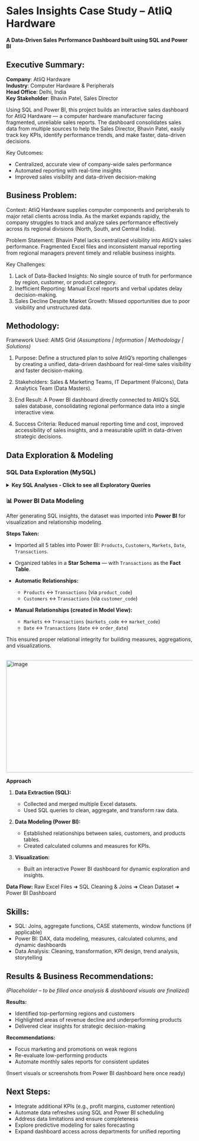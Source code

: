 
# Sales Insights Case Study – AtliQ Hardware
**A Data-Driven Sales Performance Dashboard built using SQL and Power BI**

## Executive Summary:

**Company**: AtliQ Hardware <br>
**Industry**: Computer Hardware & Peripherals<br>
**Head Office**: Delhi, India<br>
**Key Stakeholder**: Bhavin Patel, Sales Director<br>

Using SQL and Power BI, this project builds an interactive sales dashboard for AtliQ Hardware — a computer hardware manufacturer facing fragmented, unreliable sales reports. The dashboard consolidates sales data from multiple sources to help the Sales Director, Bhavin Patel, easily track key KPIs, identify performance trends, and make faster, 
data-driven decisions.

Key Outcomes:

* Centralized, accurate view of company-wide sales performance
* Automated reporting with real-time insights
* Improved sales visibility and data-driven decision-making


## Business Problem:

Context:
AtliQ Hardware supplies computer components and peripherals to major retail clients across India. As the market expands rapidly, the company struggles to track and analyze 
sales performance effectively across its regional divisions (North, South, and Central India).

Problem Statement:
Bhavin Patel lacks centralized visibility into AtliQ’s sales performance. Fragmented Excel files and inconsistent manual reporting from regional managers prevent timely and 
reliable business insights.


Key Challenges:
1. Lack of Data-Backed Insights: No single source of truth for performance by region, customer, or product category.
2. Inefficient Reporting: Manual Excel reports and verbal updates delay decision-making.
3. Sales Decline Despite Market Growth: Missed opportunities due to poor visibility and unstructured data.


## Methodology:

Framework Used: AIMS Grid *(Assumptions | Information | Methodology | Solutions)*

 1. Purpose:
 Define a structured plan to solve AtliQ’s reporting challenges by creating a unified, data-driven dashboard for real-time sales visibility and faster decision-making.

2. Stakeholders:
 Sales & Marketing Teams, IT Department (Falcons), Data Analytics Team (Data Masters).

3. End Result:
 A Power BI dashboard directly connected to AtliQ’s SQL sales database, consolidating regional performance data into a single interactive view.

4. Success Criteria:
 Reduced manual reporting time and cost, improved accessibility of sales insights, and a measurable uplift in data-driven strategic decisions.


## Data Exploration & Modeling


### **SQL Data Exploration (MySQL)** 
<details> <summary><b> Key SQL Analyses - Click to see all Exploratory Queries</b></summary>


Used SQL to explore and extract sales insights from AtliQ Hardware’s sales database, consisting of **5 tables**:
`Products`, `Date`, `Transactions`, `Customers`, and `Markets`.


1. **Total Transactions**

   select count(sales_qty) as "Total Transactions" 
   from sales.transactions;
   

*Result:* **150,283 total transactions**

2. **Total Customers**

  select count(customer_code) as "Number of Total Records (Customers)"
  from sales.customers;

*Result:* **38 customers**

4. **Transactions in Chennai**

  select*
  from sales.transactions
  where market_code = "Mark001";
   
*Result:* Transactions filtered for **Chennai (Mark001)**

**Also Total Number of Transactions in Chennai**

  select count(*) as "Total # of Transactions in Chennai"
  from sales.transactions
  where market_code = 'Mark001';


5. **Transactions using USD Currency**

  select*
  from sales.transactions 
  where currency = "USD";

*Result:* **transaction details using USD currency**

**AND if we are strictly looking for the count only - as in how many in total (using USD) then we simply do this:**

  select count(*) as "Total Number of Transactions using USD currency"
  from sales.transactions
  where currency = "USD";

*Result:* **2 transactions in USD**


6. **Show All Transactions only in 2020 joined with the date table**

  select*
  from sales.transactions as T
  inner join sales.date as D on D.date = T.order_date
  where D.year = 2020;

**AND if we only want a count of how many total transactions took place only in the year 2020**

  select count(*) as "Total Transactions in Year 2020"
  from sales.transactions as T 
  inner join sales.date as D on D.date = T.order_date
  where D.year = 2020;

*Result:* **21550 transactions took place in the year of 2020**/


7. **We want to know total Revenue Generated only in the year 2020**
   
  select sum(T.sales_amount) as "Total Revenue in 2020"
  from sales.transactions as T
  join sales.date as D on D.date = T.order_date
  where D.year = 2020;

  select sum(T.sales_amount) as "Total Revenue 2019"
  from sales.transactions as T
  join sales.date as D on D.date = T.order_date
  where D.year = 2019 and T.currency = "INR";

  select sum(T.sales_amount) as "Total Revenue 2018"
  from sales.transactions as T
  join sales.date as D on D.date = T.order_date
  where D.year = 2018 and T.currency = "INR";

   *Results:*

   * **2020:** ₹142,235,559
   * **2019:** ₹433,012
   * **2018:** ₹621,779

*(Revenue trend shows decline year-over-year.)*
   

8. **We want to know the Total Revenue Generated only from/in Chennai in the year 2020**

select sum(T.sales_amount) as "Total Revenue - Chennai (2020)"
from sales.transactions as T
join sales.markets as M on M.markets_code = T.market_code
join sales.date as D on D.date = T.order_date 
where markets_code = 'Mark001' and year = 2020;

*Results:*

   * **Total Revenue - Chennai (2020):** ₹2,463,024



9. **Distinct Products sold in Chennai and we want it to be by most sold product to least sold**
    
  select P.product_code, M.markets_code, M.markets_name, P.product_type, sum(T.sales_amount) as "Total Sales"
  from sales.transactions as T
  join sales.products as P on P.product_code = T.product_code
  join sales.markets as M on M.markets_code = T.market_code
  where M.markets_code = "Mark001" 
  group by P.product_code, P.product_type, M.markets_code
  order by sum(T.sales_amount) desc;


10. **Top 5 Most Profitable Markets**

  select  markets_name, sum(sales_amount) as "Total Sales"
  from sales.transactions as T
  join sales.markets as M on T.market_code = M.markets_code
  group by T.market_code 
  order by sum(sales_qty) desc
  limit 5;

*Result:*

   1. Delhi NCR – ₹520,721,134
   2. Mumbai – ₹150,180,636
   3. Nagpur – ₹55,026,321
   4. Kochi – ₹18,813,466
   5. Ahmedabad – ₹13,252,673

11. **Bottom 5 Least Profitable Markets**

    select M.markets_name, sum(T.sales_amount) as "Total Sales"
    from sales.transactions as T
    join sales.markets as M on M.markets_code = T.market_code
    group by T.market_code 
    order by sum(T.sales_amount) asc
    limit 5;

*Result:*
   
   1. Bengaluru	– ₹373,115
   2. Bhubaneshwar	– ₹893,857
   3. Surat	– ₹2,605,796
   4. Lucknow	– ₹3,094,007
   5. Patna	– ₹4,428,393

</details>


### 📊 **Power BI Data Modeling**

After generating SQL insights, the dataset was imported into **Power BI** for visualization and relationship modeling.

**Steps Taken:**

* Imported all 5 tables into Power BI: `Products`, `Customers`, `Markets`, `Date`, `Transactions`.
* Organized tables in a **Star Schema** — with `Transactions` as the **Fact Table**.
* **Automatic Relationships:**

  * `Products` ↔ `Transactions` (via `product_code`)
  * `Customers` ↔ `Transactions` (via `customer_code`)
* **Manual Relationships (created in Model View):**

  * `Markets` ↔ `Transactions` (`markets_code` ↔ `market_code`)
  * `Date` ↔ `Transactions` (`date` ↔ `order_date`)

This ensured proper relational integrity for building measures, aggregations, and visualizations.


<br><img width="626" height="303" alt="image" src="https://github.com/user-attachments/assets/b6ed9d0b-4000-4b20-90b2-3b7b7d58fcf6" />


**Approach**

1. **Data Extraction (SQL):**
   - Collected and merged multiple Excel datasets.
   - Used SQL queries to clean, aggregate, and transform raw data.

2. **Data Modeling (Power BI):**
   - Established relationships between sales, customers, and products tables.
   - Created calculated columns and measures for KPIs.
   
3. **Visualization:**
   - Built an interactive Power BI dashboard for dynamic exploration and insights.

**Data Flow:**
Raw Excel Files ➜ SQL Cleaning & Joins ➜ Clean Dataset ➜ Power BI Dashboard


## Skills:

* SQL: Joins, aggregate functions, CASE statements, window functions (if applicable)
* Power BI: DAX, data modeling, measures, calculated columns, and dynamic dashboards 
* Data Analysis: Cleaning, transformation, KPI design, trend analysis, storytelling


## Results & Business Recommendations:

*(Placeholder – to be filled once analysis & dashboard visuals are finalized)*

**Results:**
 
* Identified top-performing regions and customers
* Highlighted areas of revenue decline and underperforming products
* Delivered clear insights for strategic decision-making

**Recommendations:**

* Focus marketing and promotions on weak regions
* Re-evaluate low-performing products
* Automate monthly sales reports for consistent updates

(Insert visuals or screenshots from Power BI dashboard here once ready)


## Next Steps:

- Integrate additional KPIs (e.g., profit margins, customer retention)
- Automate data refreshes using SQL and Power BI scheduling
- Address data limitations and ensure completeness
- Explore predictive modeling for sales forecasting
- Expand dashboard access across departments for unified reporting
